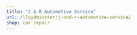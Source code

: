 ```yaml
---
title: "J & R Automotive Service"
url: /lloydminster/j-and-r-automotive-service/
shop: car repair
---
```

